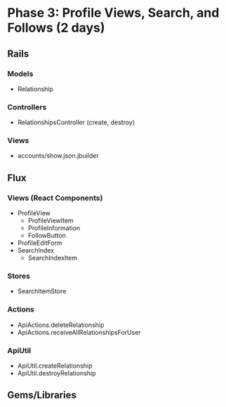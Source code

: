 # Phase 3: Profile Views, Search, and Follows (2 days)

## Rails
### Models
* Relationship

### Controllers
* RelationshipsController (create, destroy)

### Views
* accounts/show.json.jbuilder

## Flux
### Views (React Components)
* ProfileView
  - ProfileViewItem
  - ProfileInformation
  - FollowButton
* ProfileEditForm
* SearchIndex
  - SearchIndexItem

### Stores
* SearchItemStore

### Actions
* ApiActions.deleteRelationship
* ApiActions.receiveAllRelationshipsForUser

### ApiUtil
* ApiUtil.createRelationship
* ApiUtil.destroyRelationship

## Gems/Libraries
